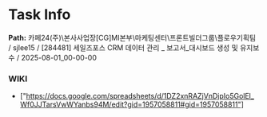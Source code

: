# Task Info

**Path:** 카페24(주)\본사사업장\[CG]MI본부\마케팅센터\프론트빌더그룹\플로우기획팀 / sjlee15 / [284481] 세일즈포스 CRM 데이터 관리 _ 보고서_대시보드 생성 및 유지보수 / 2025-08-01_00-00-00

### WIKI
- ["https://docs.google.com/spreadsheets/d/1DZ2xnRAZjVnDjpIo5GolEl_Wf0JJTarsVwWYanbs94M/edit?gid=1957058811#gid=1957058811"]

